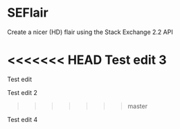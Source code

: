# SEFlair
Create a nicer (HD) flair using the Stack Exchange 2.2 API

<<<<<<< HEAD
Test edit 3
=======
Test edit

Test edit 2
>>>>>>> master

Test edit 4
